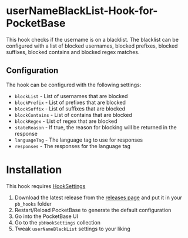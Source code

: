 # userNameBlackList-Hook-for-PocketBase
This hook checks if the username is on a blacklist. 
The blacklist can be configured with a list of blocked usernames, blocked prefixes, blocked suffixes, blocked contains and blocked regex matches.

## Configuration
The hook can be configured with the following settings:
- `blockList` - List of usernames that are blocked
- `blockPrefix` - List of prefixes that are blocked
- `blockSuffix` - List of suffixes that are blocked
- `blockContains` - List of contains that are blocked
- `blockRegex` - List of regex that are blocked
- `stateReason` - If true, the reason for blocking will be returned in the response
- `languageTag` - The language tag to use for responses
- `responses` - The responses for the language tag

# Installation
This hook requires [HookSettings](https://github.com/KilianSen/hookSettings-for-PocketBase)

1. Download the latest release from the [releases page](https://github.com/KilianSen/userNameBlackList-Hook-for-PocketBase/releases) and put it in your `pb_hooks` folder
2. Restart/Reload PocketBase to generate the default configuration
3. Go into the PocketBase UI
4. Go to the `pbHookSettings` collection
5. Tweak `userNameBlackList` settings to your liking
